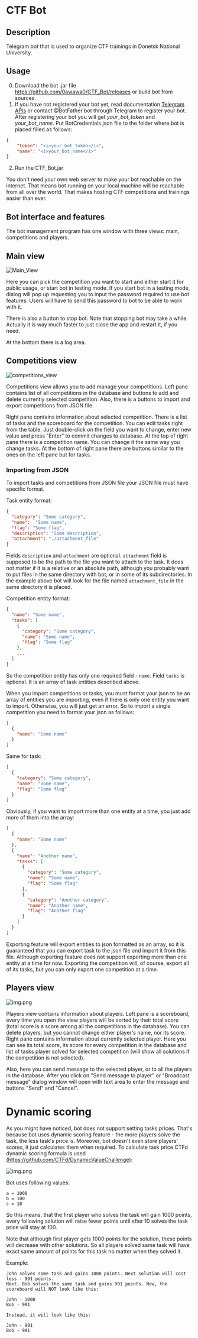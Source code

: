 # CTF Bot

## Description
Telegram bot that is used to organize CTF trainings in Donetsk National University.

## Usage
0) Download the bot .jar file https://github.com/0awawa0/CTF_Bot/releases or build bot from sources.
1) If you have not registered your bot yet, read documentation [Telegram APIs](https://core.telegram.org/api) or contact @BotFather bot through Telegram to register your bot. After registering your bot you will get <i>your_bot_token</i> and <i>your_bot_name</i>. Put BotCredentials.json file to the folder where bot is placed filled as follows:
```json
{
    "token": "<i>your_bot_token</i>",
    "name": "<i>your_bot_name</i>"
}
```
    
2) Run the CTF_Bot.jar

You don't need your own web server to make your bot reachable on the internet. That means bot running on your local machine will be reachable from all over the world. That makes hosting CTF competitions and trainings easier than ever.


## Bot interface and features

The bot management program has one window with three views: main, competitions and players.

## Main view

![Main_View](./screenshots/main_view.png)

Here you can pick the competition you want to start and either start it for public usage, or start bot in testing mode.
If you start bot in a testing mode, dialog will pop up requesting you to input the password required to use bot features.
Users will have to send this password to bot to be able to work with it.

There is also a button to stop bot. Note that stopping bot may take a while. Actually it is way much faster to just 
close the app and restart it, if you need.

At the bottom there is a log area.

## Competitions view

![competitions_view](./screenshots/competitions_view.png)

Competitions view allows you to add manage your competitions.
Left pane contains list of all competitions in the database and buttons to add and delete currently selected competition.
Also, there is a buttons to import and export competitions from JSON file.

Right pane contains information about selected competition. There is a list of tasks and the scoreboard for the competition.
You can edit tasks right from the table. Just double-click on the field you want to change, enter new value and 
press "Enter" to commit changes to database. At the top of right pane there is a competition name. You can change it 
the same way you change tasks. At the bottom of right pane there are buttons similar to the ones on the left pane but 
for tasks.

### Importing from JSON

To import tasks and competitions from JSON file your JSON file must have specific format.

Task entity format:

```json
{
  "category": "Some category",
  "name":  "Some name",
  "flag": "Some flag",
  "description": "Some description",
  "attachment": "./attachment_file"
}
```

Fields `description` and `attachment` are optional. `attachment` field is supposed to be the path to the file you want 
to attach to the task. It does not matter if it is a relative or an absolute path, although you probably want to put 
files in the same directory with bot, or in some of its subdirectories. In the example above bot will look for the file
named `attachment_file` in the same directory it is placed.

Competition entity format:

```json
{
  "name": "Some name",
  "tasks": [
    {
      "category": "Some category",
      "name": "Some name",
      "flag": "Some flag"
    },
    ...
  ]
}
```

So the competition entity has only one required field - `name`. Field `tasks` is optional. It is an array of task 
entities described above.

When you import competitions or tasks, you must format your json to be an array of entities you are importing, even if 
there is only one entity you want to import. Otherwise, you will just get an error. So to import a single competition 
you need to format your json as follows:

```json
[
  {
    "name": "Some name"
  }
]
```

Same for task:

```json
[
  {
    "category": "Some category",
    "name": "Some name",
    "flag": "Some flag"
  }
]
```

Obviously, if you want to import more than one entity at a time, you just add more of them into the array:

```json
[
  {
    "name": "Some name"
  },
  {
    "name": "Another name",
    "tasks": [
      {
        "category": "Some category",
        "name": "Some name",
        "flag": "Some flag"
      },
      {
        "category": "Another category",
        "name": "Another name",
        "flag": "Another flag"
      }
    ]
  }
]
```

Exporting feature will export entities to json formatted as an array, so it is guaranteed that you can export task 
to the json file and import it from this file. Although exporting feature does not support exporting more than one 
entity at a time for now. Exporting the competition will, of course, export all of its tasks,
but you can only export one competition at a time.

## Players view

![img.png](screenshots/players_view.png)

Players view contains information about players. Left pane is a scoreboard, every time you open the view players will 
be sorted by their total score (total score is a score among all the competitions in the database). You can delete 
players, but you cannot change either player's name, nor its score. Right pane contains information about currently 
selected player. Here you can see its total score, its score for every competition in the database and list of tasks 
player solved for selected competition (will show all solutions if the competition is not selected).

Also, here you can send message to the selected player, or to all the players in the database. After you click on 
"Send message to player" or "Broadcast message" dialog window will open with text area to enter the message and buttons
"Send" and "Cancel".

# Dynamic scoring

As you might have noticed, bot does not support setting tasks prices. That's because bot uses dynamic scoring feature - 
the more players solve the task, the less task's price is. Moreover, bot doesn't even store players' scores, it just 
calculates them when required. To calculate task price CTFd dynamic scoring formula is used 
(https://github.com/CTFd/DynamicValueChallenge):

![img.png](screenshots/dynamic_scoring_formula.png)

Bot uses following values:

```
a = 1000
b = 100
s = 10
```

So this means, that the first player who solves the task will gain 1000 points, every following solution will raise 
fewer points until after 10 solves the task price will stay at 100.

Note that although first player gets 1000 points for the solution, these points will decrease with other solutions. 
So all players solved same task will have exact same amount of points for this task no matter when they solved it.

Example:

```
John solves some task and gains 1000 points. Next solution will cost less - 991 points.
Next, Bob solves the same task and gains 991 points. Now, the scoreboard will NOT look like this:

John - 1000
Bob - 991

Instead, it will look like this:

John - 991
Bob - 991
```